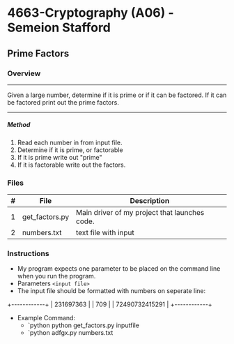 
#  4663-Cryptography (A06) - Semeion Stafford
##  Prime Factors
### Overview
----------------------------------------------------------------------

Given a large number, determine if it is prime or if it can be factored. If it can be factored print out the prime factors.

----------------------------------------------------------------------

##### Method
1. Read each number in from input file.
2. Determine if it is prime, or factorable
3. If it is prime write out "prime"
4. If it is factorable write out the factors.

### Files

|   #   | File            | Description                                        |
| :---: | --------------- | -------------------------------------------------- |
|   1   | get_factors.py         | Main driver of my project that launches code.      |
|   2   | numbers.txt         | text file with input      |


### Instructions
- My program expects one parameter to be placed on the command line when you run the program.
- Parameters `<input file>`
- The input file should be formatted with numbers on seperate line:

+------------+
| 231697363 |
| 709 |
| 72490732415291     |
+------------+

- Example Command:
    - `python python get_factors.py inputfile
    - `python adfgx.py numbers.txt
